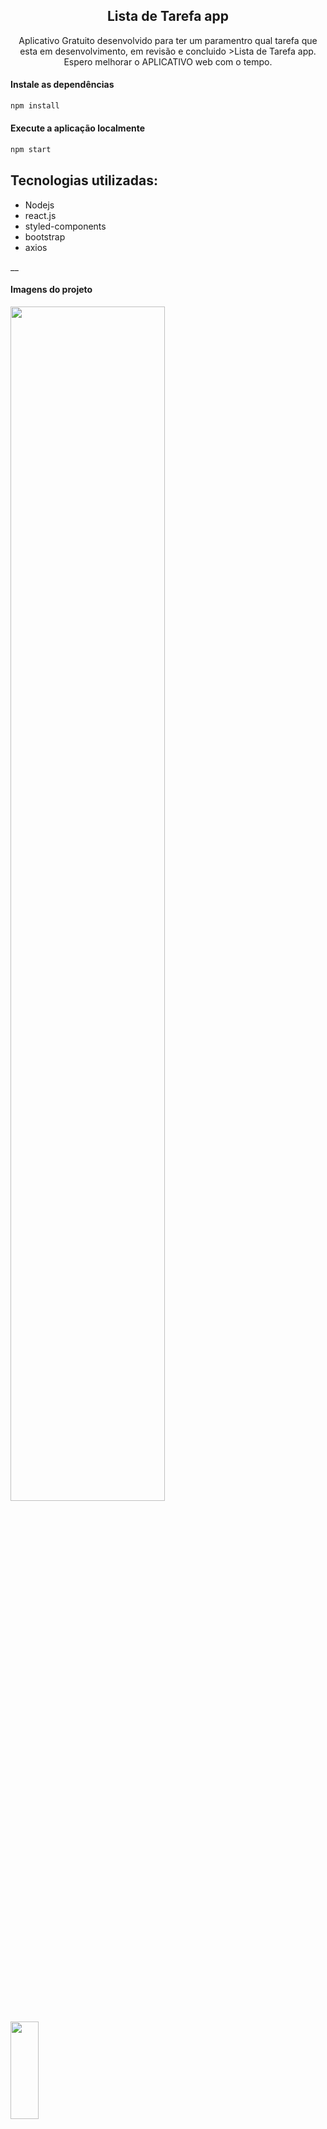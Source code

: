 
  <h2 align="center">Lista de Tarefa app</h2>


 <p align="center">
    Aplicativo Gratuito desenvolvido para ter um paramentro qual tarefa que esta em desenvolvimento, em revisão e concluido >Lista de Tarefa app</a>.<br>
    Espero melhorar o APLICATIVO web com o tempo.  
  </p>
   
  
  #### Instale as dependências

```sh
npm install
```

#### Execute a aplicação localmente

```sh
npm start
```

## Tecnologias utilizadas:
- Nodejs
- react.js
- styled-components
- bootstrap
- axios


\_\_

#### Imagens do projeto


<img src=https://github.com/fabiojr933/Lista-de-tarefas-APP/assets/41793614/f6b74d30-ba41-42b2-b1bd-8177eafe523c width=70% height=70%>
 <p  
 </p>
<img src="https://github.com/fabiojr933/Lista-de-tarefas-APP/assets/41793614/9c5e6409-7580-420d-abce-4364f7de2b3c" width=30% height=20%>
 <p  
 </p>
<img src="https://github.com/fabiojr933/Lista-de-tarefas-APP/assets/41793614/c50f1d81-8818-4e84-8975-b69f742612e1" width=30% height=20%>
 <p  
 </p>
<img src="https://github.com/fabiojr933/Lista-de-tarefas-APP/assets/41793614/5909a6fe-60aa-4f13-922f-6038ee3a37d6" width=30% height=20%>
 <p  
 </p>
